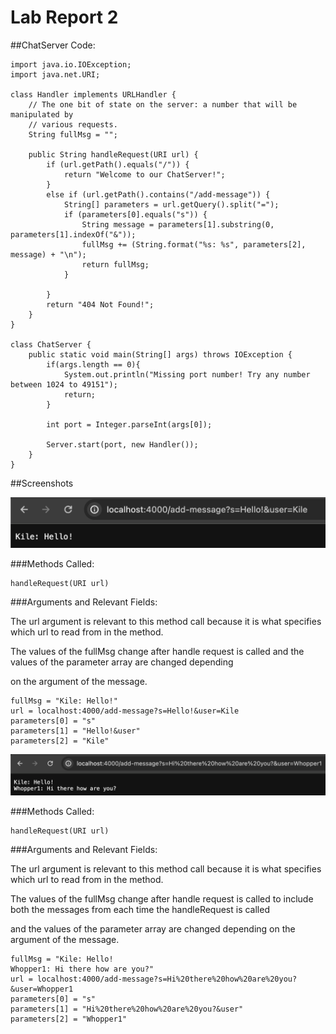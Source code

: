 # Lab Report 2

##ChatServer Code:

~~~~
import java.io.IOException;
import java.net.URI;

class Handler implements URLHandler {
    // The one bit of state on the server: a number that will be manipulated by
    // various requests.
    String fullMsg = "";

    public String handleRequest(URI url) {
        if (url.getPath().equals("/")) {
            return "Welcome to our ChatServer!";
        } 
        else if (url.getPath().contains("/add-message")) {
            String[] parameters = url.getQuery().split("=");
            if (parameters[0].equals("s")) {
                String message = parameters[1].substring(0, parameters[1].indexOf("&"));
                fullMsg += (String.format("%s: %s", parameters[2], message) + "\n");
                return fullMsg;
            }

        }
        return "404 Not Found!";
    }
}

class ChatServer {
    public static void main(String[] args) throws IOException {
        if(args.length == 0){
            System.out.println("Missing port number! Try any number between 1024 to 49151");
            return;
        }

        int port = Integer.parseInt(args[0]);

        Server.start(port, new Handler());
    }
}
~~~~

##Screenshots

![Image](chatserver1.png)

###Methods Called: 

~~~
handleRequest(URI url)
~~~

###Arguments and Relevant Fields:

The url argument is relevant to this method call because it is what specifies which url to read from in the method.

The values of the fullMsg change after handle request is called and the values of the parameter array are changed depending

on the argument of the message.

~~~
fullMsg = "Kile: Hello!"
url = localhost:4000/add-message?s=Hello!&user=Kile
parameters[0] = "s"
parameters[1] = "Hello!&user"
parameters[2] = "Kile"
~~~

![Image](chatserver2.png)

###Methods Called: 

~~~
handleRequest(URI url)
~~~

###Arguments and Relevant Fields:

The url argument is relevant to this method call because it is what specifies which url to read from in the method.

The values of the fullMsg change after handle request is called to include both the messages from each time the handleRequest is called

and the values of the parameter array are changed depending on the argument of the message.

~~~
fullMsg = "Kile: Hello!
Whopper1: Hi there how are you?"
url = localhost:4000/add-message?s=Hi%20there%20how%20are%20you?&user=Whopper1
parameters[0] = "s"
parameters[1] = "Hi%20there%20how%20are%20you?&user"
parameters[2] = "Whopper1"
~~~






